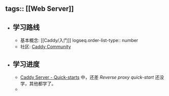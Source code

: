 tags:: [[Web Server]]
---

- ## 学习路线
	- 基本概念: [[Caddy/入门]]
	  logseq.order-list-type:: number
	- 社区: [Caddy Community](https://caddy.community/)
- ## 学习进度
	- [Caddy Server - Quick-starts](https://caddyserver.com/docs/getting-started) 中，还差 *Reverse proxy quick-start* 还没学，其他都学了。
	-